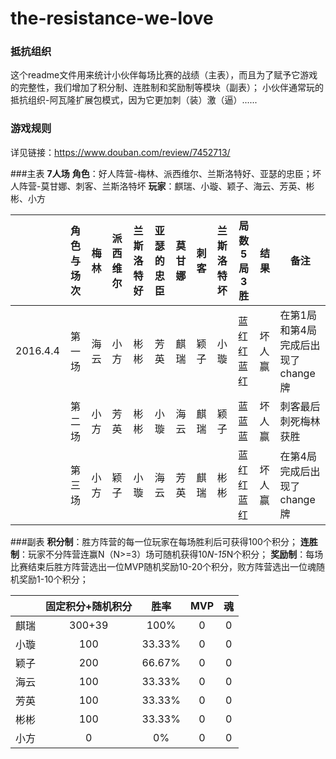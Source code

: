 # the-resistance-we-love

### 抵抗组织

这个readme文件用来统计小伙伴每场比赛的战绩（主表），而且为了赋予它游戏的完整性，我们增加了积分制、连胜制和奖励制等模块（副表）；
小伙伴通常玩的抵抗组织-阿瓦隆扩展包模式，因为它更加刺（装）激（逼）......

### 游戏规则

详见链接：https://www.douban.com/review/7452713/

###主表
__7人场__
__角色__：好人阵营-梅林、派西维尔、兰斯洛特好、亚瑟的忠臣；坏人阵营-莫甘娜、刺客、兰斯洛特坏
__玩家__：麒瑞、小璇、颖子、海云、芳英、彬彬、小方

||角色与场次|梅林|派西维尔|兰斯洛特好|亚瑟的忠臣|莫甘娜|刺客|兰斯洛特坏|局数5局3胜|结果|备注|
|:--------:|:--------:|:--------:|:--------:|:--------:|:--------:|:--------:|:--------:|:--------:|-------|--------|--------|
|2016.4.4|第一场|海云|小方|彬彬|芳英|麒瑞|颖子|小璇|蓝红红蓝红|坏人赢|在第1局和第4局完成后出现了change牌
||第二场|小方|芳英|彬彬|小璇|海云|麒瑞|颖子|蓝蓝蓝|坏人赢|刺客最后刺死梅林获胜
||第三场|小方|颖子|小璇|海云|芳英|麒瑞|彬彬|蓝红红蓝红|坏人赢|在第4局完成后出现了change牌

###副表
__积分制__：胜方阵营的每一位玩家在每场胜利后可获得100个积分；
__连胜制__：玩家不分阵营连赢N（N>=3）场可随机获得10*N-15*N个积分；
__奖励制__：每场比赛结束后胜方阵营选出一位MVP随机奖励10-20个积分，败方阵营选出一位魂随机奖励1-10个积分；

||固定积分+随机积分|胜率|MVP|魂
|:--------:|:--------:|:--------:|:--------:|:--------:|
|麒瑞|300+39|100%|0|0
|小璇|100|33.33%|0|0
|颖子|200|66.67%|0|0
|海云|100|33.33%|0|0
|芳英|100|33.33%|0|0
|彬彬|100|33.33%|0|0
|小方|0|0%|0|0
